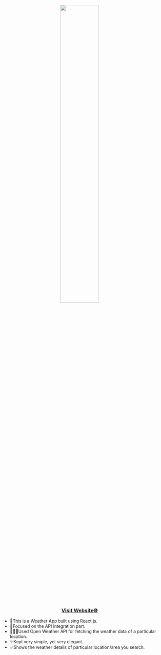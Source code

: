 
<div align="center">
  <img src="https://i.pinimg.com/originals/77/0b/80/770b805d5c99c7931366c2e84e88f251.png" width="50%">
</div>
<div align="center">
  <h3><a href="https://react-weather-app-s.netlify.app/">Visit Website🌐</a></h3>
</div>

<ul>
<li>💓This is a Weather App built using React js. </li> 
<li>📱Focused on the API integration part.</li> 
<li>🧑🏻‍💻Used Open Weather API for fetching the weather data of a particular location.</li> 
<li>✨Kept very simple, yet very elegant.</li>
<li>✅Shows the weather details of particular location/area you search.</li>
</ul>
